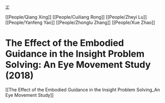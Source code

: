 [🇿](zotero://select/library/items/BAPGEF2P)

[[People/Qiang Xing]] [[People/Cuiliang Rong]] [[People/Zheyi Lu]] [[People/Yanfeng Yao]] [[People/Zhonglu Zhang]] [[People/Xue Zhao]] 
# The Effect of the Embodied Guidance in the Insight Problem Solving: An Eye Movement Study (2018)

[[The Effect of the Embodied Guidance in the Insight Problem Solving_An Eye Movement Study]]